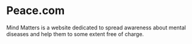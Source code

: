 # Peace.com
Mind Matters is a website dedicated to spread awareness about mental diseases and help them to some extent free of charge.
